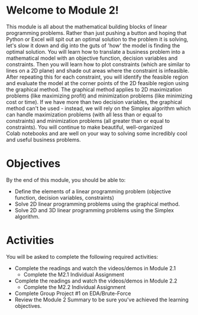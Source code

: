 # Welcome to Module 2!

This module is all about the mathematical building blocks of linear programming problems. Rather than just pushing a button and hoping that Python or Excel will spit out an optimal solution to the problem it is solving, let's slow it down and dig into the guts of 'how' the model is finding the optimal solution. You will learn how to translate a business problem into a mathematical model with an objective function, decision variables and constraints. Then you will learn how to plot constraints (which are similar to lines on a 2D plane) and shade out areas where the constraint is infeasible. After repeating this for each constraint, you will identify the feasible region and evaluate the model at the corner points of the 2D feasible region using the graphical method. The graphical method applies to 2D maximization problems (like maximizing profit) and minimization problems (like minimizing cost or time). If we have more than two decision variables, the graphical method can't be used - instead, we will rely on the Simplex algorithm which can handle maximization problems (with all less than or equal to constraints) and minimization problems (all greater than or equal to constraints). You will continue to make beautiful, well-organized Colab notebooks and are well on your way to solving some incredibly cool and useful business problems.


# Objectives



By the end of this module, you should be able to:

* Define the elements of a linear programming problem (objective function, decision variables, constraints)
* Solve 2D linear programming problems using the graphical method.
* Solve 2D and 3D linear programming problems using the Simplex algorithm.



# Activities
You will be asked to complete the following required activities:

* Complete the readings and watch the videos/demos in Module 2.1
  * Complete the M2.1 Individual Assignment
* Complete the readings and watch the videos/demos in Module 2.2
  * Complete the M2.2 Individual Assignment
* Complete Group Project #1 on EDA/Brute-Force
* Review the Module 2 Summary to be sure you've achieved the learning objectives.
